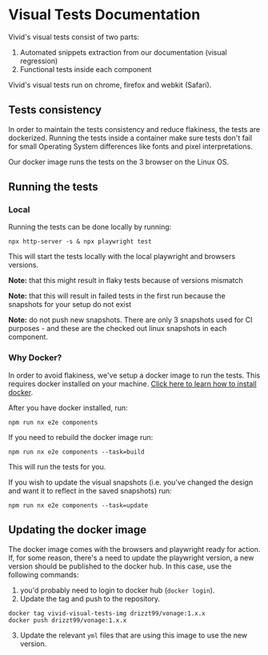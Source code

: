 # Visual Tests Documentation

Vivid's visual tests consist of two parts:
1. Automated snippets extraction from our documentation (visual regression)
2. Functional tests inside each component

Vivid's visual tests run on chrome, firefox and webkit (Safari).

## Tests consistency

In order to maintain the tests consistency and reduce flakiness, the tests are dockerized. Running the tests inside a container make sure tests don't fail for small Operating System differences like fonts and pixel interpretations. 

Our docker image runs the tests on the 3 browser on the Linux OS.

## Running the tests

### Local

Running the tests can be done locally by running:

`npx http-server -s & npx playwright test`

This will start the tests locally with the local playwright and browsers versions.

**Note:** that this might result in flaky tests because of versions mismatch

**Note:** that this will result in failed tests in the first run because the snapshots for your setup do not exist

**Note:** do not push new snapshots. There are only 3 snapshots used for CI purposes - and these are the checked out linux snapshots in each component. 

### Why Docker?

In order to avoid flakiness, we've setup a docker image to run the tests. This requires docker installed on your machine. [Click here to learn how to install docker](https://docs.docker.com/get-docker/).

After you have docker installed, run:

`npm run nx e2e components`

If you need to rebuild the docker image run:

`npm run nx e2e components --task=build`

This will run the tests for you.

If you wish to update the visual snapshots (i.e. you've changed the design and want it to reflect in the saved snapshots) run:

`npm run nx e2e components --task=update`

## Updating the docker image

The docker image comes with the browsers and playwright ready for action.  If, for some reason, there's a need to update the playwright version, a new version should be published to the docker hub. In this case, use the following commands:

1. you'd probably need to login to docker hub (`docker login`).
2. Update the tag and push to the repository.
```
docker tag vivid-visual-tests-img drizzt99/vonage:1.x.x
docker push drizzt99/vonage:1.x.x  
```
3. Update the relevant `yml` files that are using this image to use the new version.




